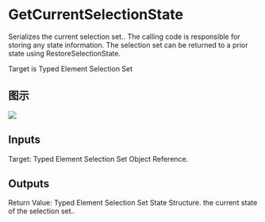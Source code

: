 # GetCurrentSelectionState

Serializes the current selection set.. The calling code is responsible for storing any state information. The selection set can be returned to a prior state using RestoreSelectionState.

Target is Typed Element Selection Set

## 图示

![]($-20221218-21165650.png)

## Inputs

Target: Typed Element Selection Set Object Reference.  

## Outputs

Return Value: Typed Element Selection Set State Structure. the current state of the selection set..

